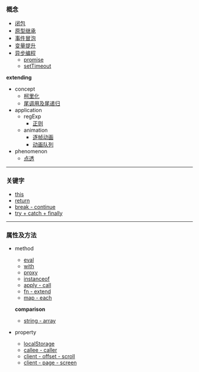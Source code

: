 ### 概念 ###
+ [闭包](https://github.com/sunmengyuan/note/blob/master/content/javascript/closure.md)
+ [原型继承](https://github.com/sunmengyuan/note/blob/master/content/javascript/prototype.md)
+ [事件冒泡](https://github.com/sunmengyuan/note/blob/master/content/javascript/propagation.html)
+ [变量提升](https://github.com/sunmengyuan/note/blob/master/content/javascript/scope.md)
+ [异步编程](https://github.com/sunmengyuan/note/blob/master/content/javascript/asyn-syn.md)
    + [promise](https://github.com/sunmengyuan/note/blob/master/content/javascript/promise.md)
    + [setTimeout](https://github.com/sunmengyuan/note/blob/master/content/javascript/setTimeout.md)

__extending__
+ concept
    + [柯里化](https://github.com/sunmengyuan/note/blob/master/content/javascript/curry.md)
    + [尾调用及尾递归](https://github.com/sunmengyuan/note/blob/master/content/javascript/tco.md)
+ application
    + regExp
        + [正则](https://github.com/sunmengyuan/note/blob/master/content/javascript/pattern.md)
    + animation
        + [逐帧动画](https://github.com/sunmengyuan/note/blob/master/content/javascript/animationFrame.html)
        + [动画队列](https://github.com/sunmengyuan/note/blob/master/content/javascript/queue.html)
+ phenomenon
    + [点透](https://github.com/sunmengyuan/note/blob/master/content/javascript/tap.html)

*****

### 关键字 ###
+ [this](https://github.com/sunmengyuan/note/blob/master/content/javascript/this.md)
+ [return](https://github.com/sunmengyuan/note/blob/master/content/javascript/return.html)
+ [break - continue](https://github.com/sunmengyuan/note/blob/master/content/javascript/break-continue.md)
+ [try + catch + finally](https://github.com/sunmengyuan/note/blob/master/content/javascript/try-catch-finally.md)

*****

### 属性及方法 ###
+ method
    + [eval](https://github.com/sunmengyuan/note/blob/master/content/javascript/eval.md)
    + [with](https://github.com/sunmengyuan/note/blob/master/content/javascript/with.md)
    + [proxy](https://github.com/sunmengyuan/note/blob/master/content/javascript/proxy.md)
    + [instanceof](https://github.com/sunmengyuan/note/blob/master/content/javascript/instanceof.md)
    + [apply - call](https://github.com/sunmengyuan/note/blob/master/content/javascript/apply-call.md)
    + [fn - extend](https://github.com/sunmengyuan/note/blob/master/content/javascript/fn-extend.md)
    + [map - each](https://github.com/sunmengyuan/note/blob/master/content/javascript/map-each.md)

    __comparison__
    + [string - array](https://github.com/sunmengyuan/note/blob/master/content/javascript/string-array.md)
+ property
    + [localStorage](https://github.com/sunmengyuan/note/blob/master/content/javascript/localStorage.html)
    + [callee - caller](https://github.com/sunmengyuan/note/blob/master/content/javascript/callee-caller.md)
    + [client - offset - scroll](https://github.com/sunmengyuan/note/blob/master/content/javascript/distance.html)
    + [client - page - screen](https://github.com/sunmengyuan/note/blob/master/content/javascript/coordinate.html)